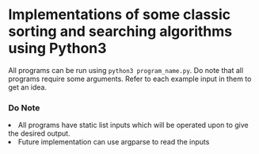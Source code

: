 # Implementations of some classic sorting and searching algorithms using Python3
All programs can be run using ```python3 program_name.py```. Do note that all programs require some arguments. Refer to each example input in them to get an idea. 
### Do Note
<li>All programs have static list inputs which will be operated upon to give the desired output.
<li>Future implementation can use argparse to read the inputs
